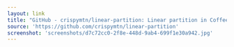 ```yaml
---
layout: link
title: "GitHub - crispymtn/linear-partition: Linear partition in Coffeescript (Javascript)"
source: 'https://github.com/crispymtn/linear-partition'
screenshot: 'screenshots/d7c72cc0-2f8e-448d-9ab4-699f1e30a942.jpg'
---
```


